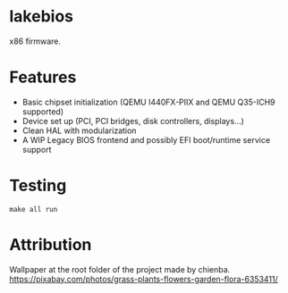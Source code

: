# lakebios
x86 firmware.

# Features
- Basic chipset initialization (QEMU I440FX-PIIX and QEMU Q35-ICH9 supported) 
- Device set up (PCI, PCI bridges, disk controllers, displays...) 
- Clean HAL with modularization
- A WIP Legacy BIOS frontend and possibly EFI boot/runtime service support

# Testing
`make all run`

# Attribution
Wallpaper at the root folder of the project made by chienba. https://pixabay.com/photos/grass-plants-flowers-garden-flora-6353411/
